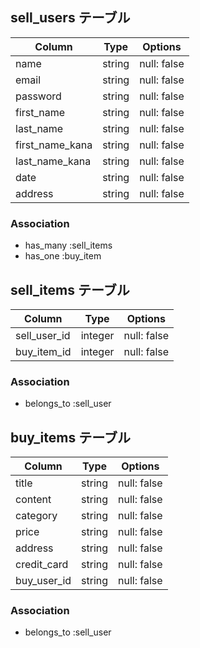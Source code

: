 ## sell_users テーブル

| Column          | Type   | Options     |
| --------------  | ------ | ----------- |
| name            | string | null: false |
| email           | string | null: false |
| password        | string | null: false |
| first_name      | string | null: false |
| last_name       | string | null: false |
| first_name_kana | string | null: false |
| last_name_kana  | string | null: false |
| date            | string | null: false |
| address         | string | null: false |

### Association

- has_many :sell_items
- has_one :buy_item



## sell_items テーブル

| Column            | Type    | Options     |
| ----------------- | ------- | ----------- |
| sell_user_id      | integer | null: false |
| buy_item_id       | integer | null: false |


### Association

- belongs_to :sell_user



## buy_items テーブル

| Column        | Type       | Options                        |
| ------------  | ---------- | ------------------------------ |
| title         | string     | null: false                    |
| content       | string     | null: false                    |
| category      | string     | null: false                    |
| price         | string     | null: false                    |
| address       | string     | null: false                    |
| credit_card   | string     | null: false                    |
| buy_user_id   | string     | null: false                    |

### Association

- belongs_to :sell_user
